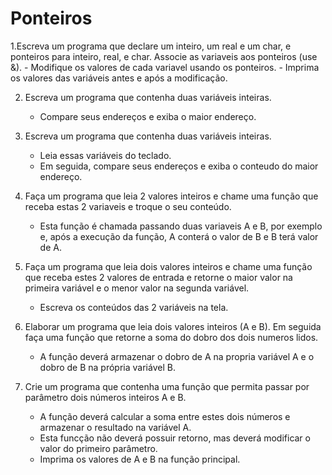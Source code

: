 # Ponteiros

1.Escreva um programa que declare um inteiro, um real e um char, e ponteiros para inteiro, real, e char. Associe as variaveis aos ponteiros (use &). 
     - Modifique os valores de cada variavel usando os ponteiros. 
     - Imprima os valores das variáveis antes e após a modificação.

2. Escreva um programa que contenha duas variáveis inteiras. 
     - Compare seus endereços e exiba o maior endereço.

3. Escreva um programa que contenha duas variáveis inteiras. 
     - Leia essas variáveis do teclado. 
     - Em seguida, compare seus endereços e exiba o conteudo do maior endereço.

4. Faça um programa que leia 2 valores inteiros e chame uma função que receba estas  2 variaveis e troque o seu conteúdo.
     - Esta função é chamada passando duas  variaveis A e B, por exemplo e, após a execução da função, A conterá o valor de B e B  terá  valor de A.

5. Faça um programa que leia dois valores inteiros e chame uma função que receba estes  2 valores de entrada e retorne o maior valor na primeira variável e o menor valor na  segunda variável.
    - Escreva os conteúdos das 2 variáveis na tela.

6. Elaborar um programa que leia dois valores inteiros (A e B). Em seguida faça uma função que retorne a soma do dobro dos dois numeros lidos. 
    - A função deverá armazenar o dobro  de A na propria variável A e o dobro de B na própria variável B.

7. Crie um programa que contenha uma função que permita passar por parâmetro dois  números inteiros A e B. 
    - A função deverá calcular a soma entre estes dois números e armazenar o resultado na variável A. 
    - Esta funcção não deverá possuir retorno, mas deverá modificar o valor do primeiro parâmetro.
    - Imprima os valores de A e B na função principal.
